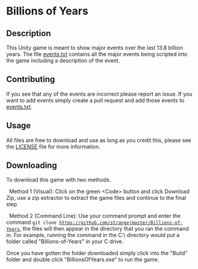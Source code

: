 # Billions of Years
## Description
This Unity game is meant to show major events over the last 13.8 billion years. 
The file [events.txt](events.txt) contains all the major events being scripted into the game including a description of the event.

## Contributing
If you see that any of the events are incorrect please report an issue. 
If you want to add events simply create a pull request and add those events to [events.txt](events.txt).

## Usage
All files are free to download and use as long as you credit this, please see the [LICENSE](LICENSE) file for more information.

## Downloading
To download this game with two methods.

&nbsp;&nbsp;Method 1 (Visual): Click on the green \<Code\> button and click Download Zip, use a zip extractor to extract the game files and continue to the final step

&nbsp;&nbsp;Method 2 (Command Line): Use your command prompt and enter the command <code>git clone https://github.com/strangejmaster/Billions-of-Years</code>, the files will then appear in the directory that you ran the command in. For example, running the command in the C:\ directory would put a folder called "Billions-of-Years" in your C drive.

Once you have gotten the folder downloaded simply click into the "Build" folder and double click "BillionsOfYears.exe" to run the game.
